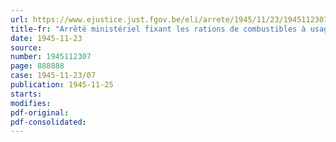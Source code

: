 ```yaml
---
url: https://www.ejustice.just.fgov.be/eli/arrete/1945/11/23/1945112307/justel
title-fr: "Arrêté ministériel fixant les rations de combustibles à usage domestique pour le mois de décembre 1945"
date: 1945-11-23
source:
number: 1945112307
page: 888888
case: 1945-11-23/07
publication: 1945-11-25
starts:
modifies:
pdf-original:
pdf-consolidated:
---
```


